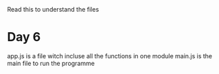<head> Read this to understand the files </head>
<h1>
  Day 6 
</h1>
app.js is a file witch incluse all the functions in one module 
main.js is the main file to run the programme 
